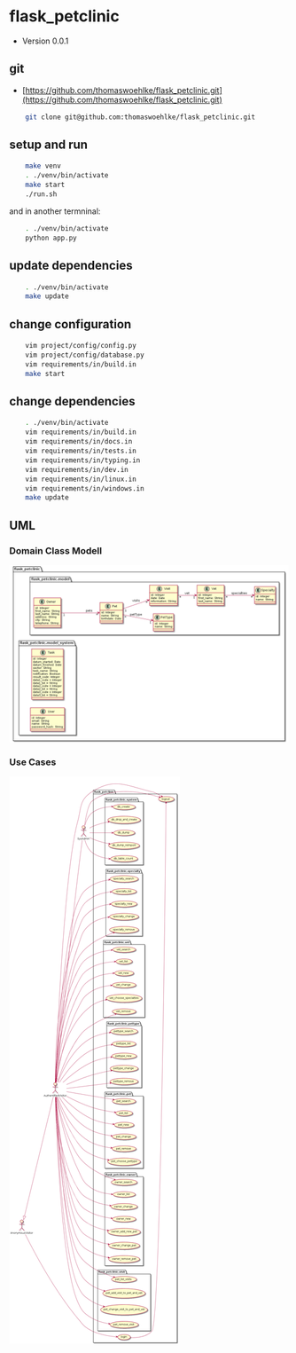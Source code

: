 # flask_petclinic

* Version 0.0.1

## git

* [https://github.com/thomaswoehlke/flask_petclinic.git](https://github.com/thomaswoehlke/flask_petclinic.git)

````bash
    git clone git@github.com:thomaswoehlke/flask_petclinic.git
````

## setup and run

````bash
    make venv
    . ./venv/bin/activate
    make start
    ./run.sh
````

and in another termninal:

````bash
    . ./venv/bin/activate
    python app.py
````

## update dependencies

````bash
    . ./venv/bin/activate
    make update
 ````

## change configuration

````bash
    vim project/config/config.py
    vim project/config/database.py
    vim requirements/in/build.in
    make start
````

## change dependencies

````bash
    . ./venv/bin/activate
    vim requirements/in/build.in
    vim requirements/in/docs.in
    vim requirements/in/tests.in
    vim requirements/in/typing.in
    vim requirements/in/dev.in
    vim requirements/in/linux.in
    vim requirements/in/windows.in
    make update
````

## UML

### Domain Class Modell

![Domain_Class_Modell](uml/Domain_Class_Modell.png)

### Use Cases

![use_cases_all](uml/use_cases.png)
